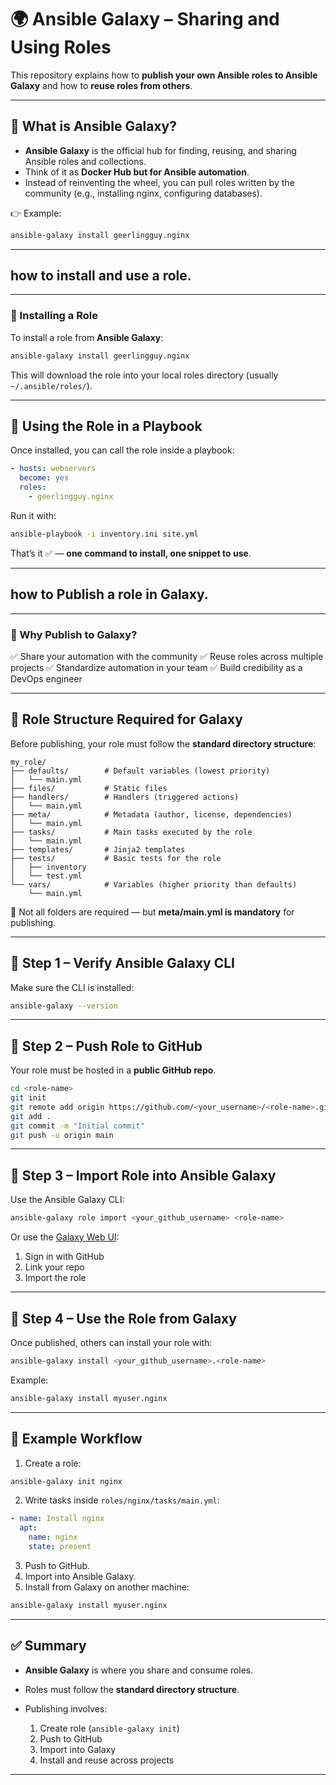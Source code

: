 
# 🌍 Ansible Galaxy – Sharing and Using Roles

This repository explains how to **publish your own Ansible roles to Ansible Galaxy** and how to **reuse roles from others**.

---

## 🔹 What is Ansible Galaxy?

* **Ansible Galaxy** is the official hub for finding, reusing, and sharing Ansible roles and collections.
* Think of it as **Docker Hub but for Ansible automation**.
* Instead of reinventing the wheel, you can pull roles written by the community (e.g., installing nginx, configuring databases).

👉 Example:

```bash
ansible-galaxy install geerlingguy.nginx
```

---
## how to install and use a role.

---

### 🔹 Installing a Role

To install a role from **Ansible Galaxy**:

```bash
ansible-galaxy install geerlingguy.nginx
```

This will download the role into your local roles directory (usually `~/.ansible/roles/`).

---

## 🔹 Using the Role in a Playbook

Once installed, you can call the role inside a playbook:

```yaml
- hosts: webservers
  become: yes
  roles:
    - geerlingguy.nginx
```

Run it with:

```bash
ansible-playbook -i inventory.ini site.yml
```

That’s it ✅ — **one command to install, one snippet to use**.

---
## how to Publish a role in Galaxy.

---
### 🔹 Why Publish to Galaxy?

✅ Share your automation with the community
✅ Reuse roles across multiple projects
✅ Standardize automation in your team
✅ Build credibility as a DevOps engineer

---

## 🔹 Role Structure Required for Galaxy

Before publishing, your role must follow the **standard directory structure**:

```
my_role/
├── defaults/        # Default variables (lowest priority)
│   └── main.yml
├── files/           # Static files
├── handlers/        # Handlers (triggered actions)
│   └── main.yml
├── meta/            # Metadata (author, license, dependencies)
│   └── main.yml
├── tasks/           # Main tasks executed by the role
│   └── main.yml
├── templates/       # Jinja2 templates
├── tests/           # Basic tests for the role
│   ├── inventory
│   └── test.yml
└── vars/            # Variables (higher priority than defaults)
    └── main.yml
```

📌 Not all folders are required — but **meta/main.yml is mandatory** for publishing.

---

## 🔹 Step 1 – Verify Ansible Galaxy CLI

Make sure the CLI is installed:

```bash
ansible-galaxy --version
```

---

## 🔹 Step 2 – Push Role to GitHub

Your role must be hosted in a **public GitHub repo**.

```bash
cd <role-name>
git init
git remote add origin https://github.com/<your_username>/<role-name>.git
git add .
git commit -m "Initial commit"
git push -u origin main
```

---

## 🔹 Step 3 – Import Role into Ansible Galaxy

Use the Ansible Galaxy CLI:

```bash
ansible-galaxy role import <your_github_username> <role-name>
```

Or use the [Galaxy Web UI](https://galaxy.ansible.com/):

1. Sign in with GitHub
2. Link your repo
3. Import the role

---

## 🔹 Step 4 – Use the Role from Galaxy

Once published, others can install your role with:

```bash
ansible-galaxy install <your_github_username>.<role-name>
```

Example:

```bash
ansible-galaxy install myuser.nginx
```

---

## 🔹 Example Workflow

1. Create a role:

```bash
ansible-galaxy init nginx
```

2. Write tasks inside `roles/nginx/tasks/main.yml`:

```yaml
- name: Install nginx
  apt:
    name: nginx
    state: present
```

3. Push to GitHub.
4. Import into Ansible Galaxy.
5. Install from Galaxy on another machine:

```bash
ansible-galaxy install myuser.nginx
```

---

## ✅ Summary

* **Ansible Galaxy** is where you share and consume roles.
* Roles must follow the **standard directory structure**.
* Publishing involves:

  1. Create role (`ansible-galaxy init`)
  2. Push to GitHub
  3. Import into Galaxy
  4. Install and reuse across projects

---



